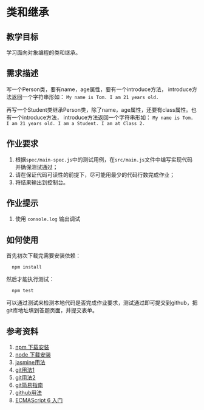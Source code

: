 # 类和继承
## 教学目标
学习面向对象编程的类和继承。

## 需求描述
写一个Person类，要有name，age属性，要有一个introduce方法， introduce方法返回一个字符串形如：
`My name is Tom. I am 21 years old.`

再写一个Student类继承Person类，除了name，age属性，还要有class属性。也有一个introduce方法， introduce方法返回一个字符串形如：
`My name is Tom. I am 21 years old. I am a Student. I am at Class 2.`

## 作业要求
1. 根据```spec/main-spec.js```中的测试用例，在```src/main.js```文件中编写实现代码并确保测试通过；
2. 请在保证代码可读性的前提下，尽可能用最少的代码行数完成作业；
3. 将结果输出到控制台。

## 作业提示
1. 使用 `console.log` 输出调试

## 如何使用

首先初次下载完需要安装依赖：
```
  npm install
```

然后才能执行测试：

```
  npm test
```

可以通过测试来检测本地代码是否完成作业要求，测试通过即可提交到github，把git库地址填到答题页面，并提交表单。

## 参考资料
1. [npm 下载安装](https://github.com/npm/npm)
2. [node 下载安装](https://github.com/creationix/nvm)
3. [jasmine用法](http://jasmine.github.io/2.4/introduction.html)
4. [git用法1](https://github.com/doggy8088/Learn-Git-in-30-days/blob/master/docs/02%20%E5%9C%A8%20Windows%20%E5%B9%B3%E5%8F%B0%E5%BF%85%E8%A3%9D%E7%9A%84%E4%B8%89%E5%A5%97%20Git%20%E5%B7%A5%E5%85%B7.markdown)
5. [git用法2](https://try.github.io/levels/1/challenges/1)
6. [git简易指南](http://gitref.org/zh/index.html)
7. [github用法](https://guides.github.com/activities/hello-world/)
8. [ECMAScript 6 入门](http://es6.ruanyifeng.com/)